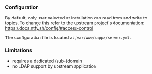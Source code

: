 
### Configuration
By default, only user selected at installation can read from and write to topics. To change this refer to the upstream project's documentation: https://docs.ntfy.sh/config/#access-control

The configuration file is located at `/var/www/<app>/server.yml`.

### Limitations
- requires a dedicated (sub-)domain
- no LDAP support by upstream application

